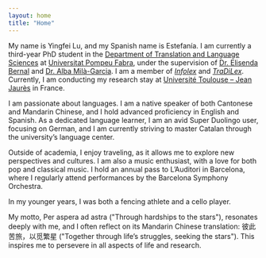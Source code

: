 ```yaml
---
layout: home
title: "Home"
---
```


<p>
  My name is Yingfei Lu, and my Spanish name is Estefanía. I am currently a third-year PhD student in the 
  <a href="https://www.upf.edu/web/traduccio" target="_blank">Department of Translation and Language Sciences</a> 
  at 
  <a href="https://www.upf.edu/" target="_blank">Universitat Pompeu Fabra</a>, under the supervision of 
  <a href="https://www.upf.edu/web/elisenda-bernal" target="_blank">Dr. Elisenda Bernal</a> 
  and 
  <a href="https://www.upf.edu/web/alba-mila" target="_blank">Dr. Alba Milà-Garcia</a>.
  I am a member of <i><a href="https://www.upf.edu/web/infolex" target="_blank">Infolex</a></i> and <i><a href="https://www.upf.edu/web/tradilex" target="_blank">TraDiLex</a></i>.
  Currently, I am conducting my research stay at <a href="https://www.univ-tlse2.fr/)" target="_blank">Université Toulouse – Jean Jaurès</a> in France.
</p>
I am passionate about languages. I am a native speaker of both Cantonese and Mandarin Chinese, and I hold advanced proficiency in English and Spanish. As a dedicated language learner, I am an avid Super Duolingo user, focusing on German, and I am currently striving to master Catalan through the university’s language center.

Outside of academia, I enjoy traveling, as it allows me to explore new perspectives and cultures. I am also a music enthusiast, with a love for both pop and classical music. I hold an annual pass to L’Auditori in Barcelona, where I regularly attend performances by the Barcelona Symphony Orchestra.

In my younger years, I was both a fencing athlete and a cello player.

My motto, Per aspera ad astra ("Through hardships to the stars"), resonates deeply with me, and I often reflect on its Mandarin Chinese translation: 彼此苦旅，以觅繁星 ("Together through life’s struggles, seeking the stars"). This inspires me to persevere in all aspects of life and research.
